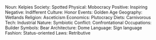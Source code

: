 Noun: Kelpies
Society: Spotted
Physical: Mobocracy
Positive: Inspiring
Negative: Indifferent
Culture: Honor
Events: Golden Age
Geography: Wetlands
Religion: Asceticism
Economics: Plutocracy
Diets: Carnivorous
Tech: Industrial
Nature: Symbiotic
Conflict: Confrontational
Occupations: Builder
Symbols: Bear
Architecture: Dome
Language: Sign language
Fashion: Status-oriented
Laws: Retributive